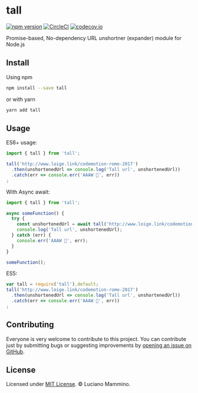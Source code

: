 # tall

[![npm version](https://badge.fury.io/js/tall.svg)](http://badge.fury.io/js/tall)
[![CircleCI](https://circleci.com/gh/lmammino/tall.svg?style=shield)](https://circleci.com/gh/lmammino/tall)
[![codecov.io](https://codecov.io/gh/lmammino/tall/coverage.svg?branch=master)](https://codecov.io/gh/lmammino/tall)

Promise-based, No-dependency URL unshortner (expander) module for Node.js


## Install

Using npm

```bash
npm install --save tall
```

or with yarn

```bash
yarn add tall
```


## Usage

ES6+ usage:

```javascript
import { tall } from 'tall';

tall('http://www.loige.link/codemotion-rome-2017')
  .then(unshortenedUrl => console.log('Tall url', unshortenedUrl))
  .catch(err => console.err('AAAW 👻', err))
;
```

With Async await:

```javascript
import { tall } from 'tall';

async someFunction() {
  try {
    const unshortenedUrl = await tall('http://www.loige.link/codemotion-rome-2017');
    console.log('Tall url', unshortenedUrl);
  } catch (err) {
    console.err('AAAW 👻', err);
  }
}

someFunction();
```

ES5:

```javascript
var tall = require('tall').default;
tall('http://www.loige.link/codemotion-rome-2017')
  .then(unshortenedUrl => console.log('Tall url', unshortenedUrl))
  .catch(err => console.err('AAAW 👻', err))
;
```


## Contributing

Everyone is very welcome to contribute to this project.
You can contribute just by submitting bugs or suggesting improvements by
[opening an issue on GitHub](https://github.com/lmammino/tall/issues).


## License

Licensed under [MIT License](LICENSE). © Luciano Mammino.
